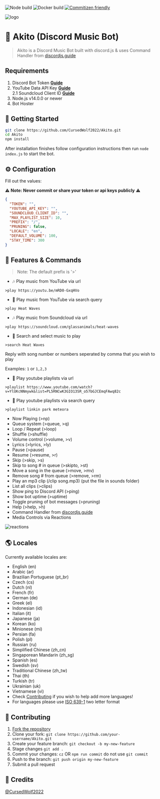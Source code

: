 ![Node build](https://github.com/CursedWolf2022/Akito/actions/workflows/node.yml/badge.svg)
![Docker build](https://github.com/CursedWolf2022/Akito/actions/workflows/docker.yml/badge.svg)
[![Commitizen friendly](https://img.shields.io/badge/commitizen-friendly-brightgreen.svg)](http://commitizen.github.io/cz-cli/)

![logo](https://repository-images.githubusercontent.com/186841818/8aa95700-7730-11e9-84be-e80f28520325)

# 🤖 Akito (Discord Music Bot)
> Akito is a Discord Music Bot built with discord.js & uses Command Handler from [discordjs.guide](https://discordjs.guide)

## Requirements

1. Discord Bot Token **[Guide](https://discordjs.guide/preparations/setting-up-a-bot-application.html#creating-your-bot)**
2. YouTube Data API Key **[Guide](https://developers.google.com/youtube/v3/getting-started)**  
2.1 Soundcloud Client ID **[Guide](https://github.com/zackradisic/node-soundcloud-downloader#client-id)**
3. Node.js v14.0.0 or newer
4. Bot Hoster

## 🚀 Getting Started

```sh
git clone https://github.com/CursedWolf2022/Akito.git
cd Akito
npm install
```

After installation finishes follow configuration instructions then run `node index.js` to start the bot.

## ⚙️ Configuration

Fill out the values:

⚠️ **Note: Never commit or share your token or api keys publicly** ⚠️

```json
{
  "TOKEN": "",
  "YOUTUBE_API_KEY": "",
  "SOUNDCLOUD_CLIENT_ID": "",
  "MAX_PLAYLIST_SIZE": 10,
  "PREFIX": "/",
  "PRUNING": false,
  "LOCALE": "en",
  "DEFAULT_VOLUME": 100,
  "STAY_TIME": 300
}
```

## 📝 Features & Commands

> Note: The default prefix is '>'

* 🎶 Play music from YouTube via url

`>play https://youtu.be/mRD0-GxqHVo`

* 🔎 Play music from YouTube via search query

`>play Heat Waves`

* 🎶 Play music from Soundcloud via url

`>play https://soundcloud.com/glassanimals/heat-waves`

* 🔎 Search and select music to play

`>search Heat Waves`

Reply with song number or numbers seperated by comma that you wish to play

Examples: `1` or `1,2,3`

* 📃 Play youtube playlists via url

`>playlist https://www.youtube.com/watch?v=YlUKcNNmywk&list=PL5RNCwK3GIO13SR_o57bGJCEmqFAwq82c`

* 🔎 Play youtube playlists via search query

`>playlist linkin park meteora`
* Now Playing (>np)
* Queue system (>queue, >q)
* Loop / Repeat (>loop)
* Shuffle (>shuffle)
* Volume control (>volume, >v)
* Lyrics (>lyrics, >ly)
* Pause (>pause)
* Resume (>resume, >r)
* Skip (>skip, >s)
* Skip to song # in queue (>skipto, >st)
* Move a song in the queue (>move, >mv)
* Remove song # from queue (>remove, >rm)
* Play an mp3 clip (/clip song.mp3) (put the file in sounds folder)
* List all clips (>clips)
* Show ping to Discord API (>ping)
* Show bot uptime (>uptime)
* Toggle pruning of bot messages (>pruning)
* Help (>help, >h)
* Command Handler from [discordjs.guide](https://discordjs.guide/)
* Media Controls via Reactions

![reactions](https://i.imgur.com/hSOHtwI.png)

## 🌎 Locales

Currently available locales are:
- English (en)
- Arabic (ar)
- Brazilian Portuguese (pt_br)
- Czech (cs)
- Dutch (nl)
- French (fr)
- German (de)
- Greek (el)
- Indonesian (id)
- Italian (it)
- Japanese (ja)
- Korean (ko)
- Minionese (mi)
- Persian (fa)
- Polish (pl)
- Russian (ru)
- Simplified Chinese (zh_cn)
- Singaporean Mandarin (zh_sg)
- Spanish (es)
- Swedish (sv)
- Traditional Chinese (zh_tw)
- Thai (th)
- Turkish (tr)
- Ukrainian (uk)
- Vietnamese (vi)
- Check [Contributing](#-contributing) if you wish to help add more languages!
- For languages please use [ISO 639-1](https://en.wikipedia.org/wiki/List_of_ISO_639-1_codes) two letter format

## 🤝 Contributing

1. [Fork the repository](https://github.com/CursedWolf2022/Akito/fork)
2. Clone your fork: `git clone https://github.com/your-username/Akito.git`
3. Create your feature branch: `git checkout -b my-new-feature`
4. Stage changes `git add .`
5. Commit your changes: `cz` OR `npm run commit` do not use `git commit`
6. Push to the branch: `git push origin my-new-feature`
7. Submit a pull request

## 📝 Credits

[@CursedWolf2022](https://github.com/CursedWolf2022)
